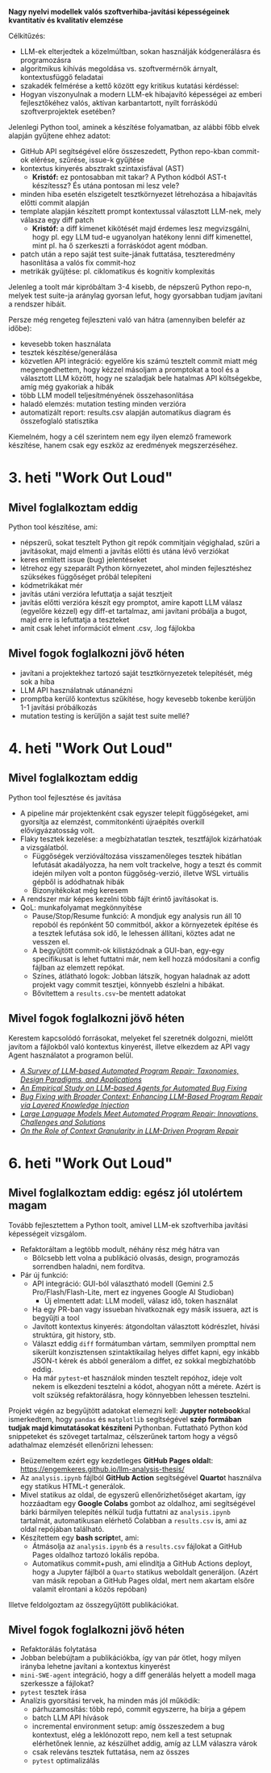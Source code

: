 **Nagy nyelvi modellek valós szoftverhiba-javítási képességeinek kvantitatív és kvalitatív elemzése**

Célkitűzés:

- LLM-ek elterjedtek a közelmúltban, sokan használják kódgenerálásra és programozásra
- algoritmikus kihívás megoldása vs. szoftvermérnök árnyalt, kontextusfüggő feladatai
- szakadék felmérése a kettő között egy kritikus kutatási kérdéssel:
- Hogyan viszonyulnak a modern LLM-ek hibajavító képességei az emberi fejlesztőkéhez valós, aktívan karbantartott, nyílt forráskódú szoftverprojektek esetében?

Jelenlegi Python tool, aminek a készítése folyamatban, az alábbi főbb elvek alapján gyűjtene ehhez adatot:

- GitHub API segítségével előre összeszedett, Python repo-kban commit-ok elérése, szűrése, issue-k gyűjtése
- kontextus kinyerés absztrakt szintaxisfával (AST)
   - **Kristóf:** ez pontosabban mit takar? A Python kódból AST-t készítessz? És utána pontosan mi lesz vele?
- minden hiba esetén elszigetelt tesztkörnyezet létrehozása a hibajavítás előtti commit alapján
- template alapján készített prompt kontextussal választott LLM-nek, mely válasza egy diff patch
   - **Kristóf:** a diff kimenet kikötését majd érdemes lesz megvizsgálni, hogy pl. egy LLM tud-e ugyanolyan hatékony lenni diff kimenettel, mint pl. ha ő szerkeszti a forráskódot agent módban.
- patch után a repo saját test suite-jának futtatása, teszteredmény hasonlítása a valós fix commit-hoz
- metrikák gyűjtése: pl. ciklomatikus és kognitív komplexitás

Jelenleg a toolt már kipróbáltam 3-4 kisebb, de népszerű Python repo-n, melyek test suite-ja aránylag gyorsan lefut, hogy gyorsabban tudjam javítani a rendszer hibáit.

Persze még rengeteg fejleszteni való van hátra (amennyiben belefér az időbe):

- kevesebb token használata
- tesztek készítése/generálása
- közvetlen API integráció: egyelőre kis számú tesztelt commit miatt még megengedhettem, hogy kézzel másoljam a promptokat a tool és a választott LLM között, hogy ne szaladjak bele hatalmas API költségekbe, amíg még gyakoriak a hibák
- több LLM modell teljesítményének összehasonlítása
- haladó elemzés: mutation testing minden verzióra
- automatizált report: results.csv alapján automatikus diagram és összefoglaló statisztika

Kiemelném, hogy a cél szerintem nem egy ilyen elemző framework készítése, hanem csak egy eszköz az eredmények megszerzéséhez.

# 3. heti "Work Out Loud"
## Mivel foglalkoztam eddig
Python tool készítése, ami:
- népszerű, sokat tesztelt Python git repók commitjain végighalad, szűri a javításokat, majd elmenti a javítás előtti és utána lévő verziókat
- keres említett issue (bug) jelentéseket
- létrehoz egy szeparált Python környezetet, ahol minden fejlesztéshez szüksékes függőséget próbál telepíteni
- kódmetrikákat mér
- javítás utáni verzióra lefuttatja a saját tesztjeit
- javítás előtti verzióra készít egy promptot, amire kapott LLM válasz (egyelőre kézzel) egy diff-et tartalmaz, ami javítani próbálja a bugot, majd erre is lefuttatja a teszteket
- amit csak lehet információt elment .csv, .log fájlokba

## Mivel fogok foglalkozni jövő héten
- javítani a projektekhez tartozó saját tesztkörnyezetek telepítését, még sok a hiba
- LLM API használatnak utánanézni
- promptba kerülő kontextus szűkítése, hogy kevesebb tokenbe kerüljön 1-1 javítási próbálkozás
- mutation testing is kerüljön a saját test suite mellé?

# 4. heti "Work Out Loud"
## Mivel foglalkoztam eddig
Python tool fejlesztése és javítása
- A pipeline már projektenként csak egyszer telepít függőségeket, ami gyorsítja az elemzést, commitonkénti újraépítés overkill elővigyázatosság volt.
- Flaky tesztek kezelése: a megbízhatatlan tesztek, tesztfájlok kizárhatóak a vizsgálatból.
    - Függőségek verzióváltozása visszamenőleges tesztek hibátlan lefutását akadályozza, ha nem volt trackelve, hogy a teszt és commit idején milyen volt a ponton függőség-verzió, illetve WSL virtuális gépből is adódhatnak hibák
    - Bizonyítékokat még keresem
- A rendszer már képes kezelni több fájlt érintő javításokat is.
- QoL: munkafolyamat megkönnyítése
    - Pause/Stop/Resume funkció: A mondjuk egy analysis run áll 10 repoból és repónként 50 commitból, akkor a környezetek építése és a tesztek lefutása sok idő, le lehessen állítani, köztes adat ne vesszen el.
    - A begyűjtött commit-ok kilistázódnak a GUI-ban, egy-egy specifikusat is lehet futtatni már, nem kell hozzá módosítani a config fájlban az elemzett repókat.
    - Színes, átlátható logok: Jobban látszik, hogyan haladnak az adott projekt vagy commit tesztjei, könnyebb észlelni a hibákat.
    - Bővítettem a `results.csv`-be mentett adatokat

## Mivel fogok foglalkozni jövő héten

Kerestem kapcsolódó forrásokat, melyeket fel szeretnék dolgozni, mielőtt javítom a fájlokból való kontextus kinyerést, illetve elkezdem az API vagy Agent használatot a programon belül.
- *[A Survey of LLM-based Automated Program Repair: Taxonomies, Design Paradigms, and Applications](https://arxiv.org/html/2506.23749v1)*
- *[An Empirical Study on LLM-based Agents for Automated Bug Fixing](https://arxiv.org/html/2411.10213v1)*
- *[Bug Fixing with Broader Context: Enhancing LLM-Based Program Repair via Layered Knowledge Injection](https://arxiv.org/html/2506.24015v1)*
- *[Large Language Models Meet Automated Program Repair: Innovations, Challenges and Solutions](https://www.researchgate.net/publication/387253731_Large_Language_Models_Meet_Automated_Program_Repair_Innovations_Challenges_and_Solutions/fulltext/6765655b894c5520851f2f95/Large-Language-Models-Meet-Automated-Program-Repair-Innovations-Challenges-and-Solutions.pdf)*
- *[On the Role of Context Granularity in LLM-Driven Program Repair](https://mlforsystems.org/assets/papers/neurips2024/paper23.pdf)*

# 6. heti "Work Out Loud"
## Mivel foglalkoztam eddig: egész jól utolértem magam
Tovább fejlesztettem a Python toolt, amivel LLM-ek szoftverhiba javítási képességeit vizsgálom.
- Refaktoráltam a legtöbb modult, néhány rész még hátra van
	- Bölcsebb lett volna a publikáció olvasás, design, programozás sorrendben haladni, nem fordítva.
- Pár új funkció:
    - API integráció: GUI-ból választható modell (Gemini 2.5 Pro/Flash/Flash-Lite, mert ez ingyenes Google AI Studioban)
        - Új elmentett adat: LLM modell, válasz idő, token használat
    - Ha egy PR-ban vagy issueban hivatkoznak egy másik issuera, azt is begyűjti a tool
    - Javított kontextus kinyerés: átgondoltan választott kódrészlet, hívási struktúra, git history, stb.
    - Választ eddig ```diff``` formátumban vártam, semmilyen prompttal nem sikerült konzisztensen szintaktikailag helyes diffet kapni, egy inkább JSON-t kérek és abból generálom a diffet, ez sokkal megbízhatóbb eddig.
    - Ha már `pytest`-et használok minden tesztelt repóhoz, ideje volt nekem is elkezdeni tesztelni a kódot, ahogyan nőtt a mérete. Azért is volt szükség refaktorálásra, hogy könnyebben lehessen tesztelni.

Projekt végén az begyűjtött adatokat elemezni kell: **Jupyter notebook**kal ismerkedtem, hogy `pandas` és `matplotlib` segítségével **szép formában tudjak majd kimutatásokat készíteni** Pythonban. Futtatható Python kód snippeteket és szöveget tartalmaz, célszerűnek tartom hogy a végső adathalmaz elemzését ellenőrizni lehessen:
- Beüzemeltem ezért egy kezdetleges **GitHub Pages oldal**t: https://engemkeres.github.io/llm-analysis-thesis/
- Az `analysis.ipynb` fájlból **GitHub Action** segítségével **Quarto**t használva egy statikus HTML-t generálok.
- Mivel statikus az oldal, de egyszerű ellenőrizhetőséget akartam, így hozzáadtam egy **Google Colabs** gombot az oldalhoz, ami segítségével bárki bármilyen telepítés nélkül tudja futtatni az `analysis.ipynb` tartalmát, automatikusan elérhető Colabban a `results.csv` is, ami az oldal repójában található.
- Készítettem egy **bash script**et, ami:
    - Átmásolja az `analysis.ipynb` és a `results.csv` fájlokat a GitHub Pages oldalhoz tartozó lokális repóba.
    - Automatikus commit+push, ami elindítja a GitHub Actions deployt, hogy a Jupyter fájlból a `Quarto` statikus weboldalt generáljon. (Azért van másik repoban a GitHub Pages oldal, mert nem akartam elsőre valamit elrontani a közös repóban)

Illetve feldolgoztam az összegyűjtött publikációkat.

## Mivel fogok foglalkozni jövő héten
- Refaktorálás folytatása
- Jobban belebújtam a publikációkba, így van pár ötlet, hogy milyen irányba lehetne javítani a kontextus kinyerést
- `mini-SWE-agent` integráció, hogy a diff generálás helyett a modell maga szerkessze a fájlokat?
- `pytest` tesztek írása
- Analízis gyorsítási tervek, ha minden más jól működik:
    - párhuzamosítás: több repó, commit egyszerre, ha bírja a gépem
    - batch LLM API hívások
    - incremental environment setup: amíg összeszedem a bug kontextust, elég a leklónozott repo, nem kell a test setupnak elérhetőnek lennie, az készülhet addig, amíg az LLM válaszra várok
    - csak releváns tesztek futtatása, nem az összes
    - `pytest` optimalizálás